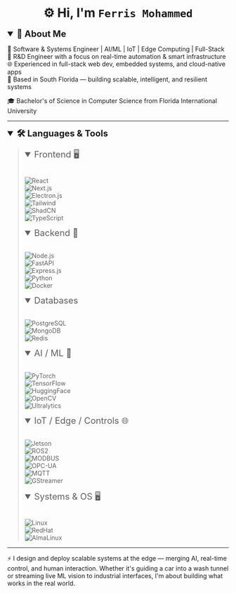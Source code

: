 <h1 align="center">⚙️ Hi, I'm <code>Ferris Mohammed</code> </h1>

<details open>
<summary style="font-size: 20px; font-weight:bold;">🧠 About Me</summary>

🔧 Software & Systems Engineer | AI/ML | IoT | Edge Computing | Full-Stack  
🧪 R&D Engineer with a focus on real-time automation & smart infrastructure  
🌐 Experienced in full-stack web dev, embedded systems, and cloud-native apps  
🌴 Based in South Florida — building scalable, intelligent, and resilient systems

🎓 Bachelor's of Science in Computer Science from Florida International University

</details>

---

<details open>
<summary style="font-size: 20px; font-weight:bold;">🛠️ Languages & Tools</summary>
<blockquote>

<details open>
<summary style="font-size: 20px;">Frontend 🖥️</summary>
&nbsp;

![React](https://img.shields.io/badge/-React-20232A?style=flat-square&logo=react)  
![Next.js](https://img.shields.io/badge/-Next.js-000?style=flat-square&logo=next.js)  
![Electron.js](https://img.shields.io/badge/-Electron-2c2e3a?style=flat-square&logo=electron&logoColor=9FEAF9)  
![Tailwind](https://img.shields.io/badge/-Tailwind-0ea5e9?style=flat-square&logo=tailwind-css)  
![ShadCN](https://img.shields.io/badge/-shadcn/ui-000?style=flat-square)  
![TypeScript](https://img.shields.io/badge/-TypeScript-3178c6?style=flat-square&logo=typescript)

</details>

<details open>
<summary style="font-size: 20px;">Backend 🧠</summary>
&nbsp;

![Node.js](https://img.shields.io/badge/-Node.js-339933?style=flat-square&logo=node.js)  
![FastAPI](https://img.shields.io/badge/-FastAPI-009688?style=flat-square&logo=fastapi)  
![Express.js](https://img.shields.io/badge/-Express-000?style=flat-square&logo=express)  
![Python](https://img.shields.io/badge/-Python-3776AB?style=flat-square&logo=python)  
![Docker](https://img.shields.io/badge/-Docker-2496ED?style=flat-square&logo=docker)

</details>

<details open>
<summary style="font-size: 20px;">Databases</summary>
&nbsp;

![PostgreSQL](https://img.shields.io/badge/-PostgreSQL-4169e1?style=flat-square&logo=postgresql)  
![MongoDB](https://img.shields.io/badge/-MongoDB-4ea94b?style=flat-square&logo=mongodb)  
![Redis](https://img.shields.io/badge/-Redis-dc382d?style=flat-square&logo=redis)

</details>

<details open>
<summary style="font-size: 20px;">AI / ML 🤖</summary>
&nbsp;

![PyTorch](https://img.shields.io/badge/-PyTorch-ee4c2c?style=flat-square&logo=pytorch)  
![TensorFlow](https://img.shields.io/badge/-TensorFlow-FF6F00?style=flat-square&logo=tensorflow)  
![HuggingFace](https://img.shields.io/badge/-HuggingFace-fcd53f?style=flat-square&logo=huggingface)  
![OpenCV](https://img.shields.io/badge/-OpenCV-5C3EE8?style=flat-square&logo=opencv)  
![Ultralytics](https://img.shields.io/badge/-YOLOv8-222?style=flat-square&logo=python)

</details>

<details open>
<summary style="font-size: 20px;">IoT / Edge / Controls 🌐</summary>
&nbsp;

![Jetson](https://img.shields.io/badge/-Jetson_Nano-76b900?style=flat-square&logo=nvidia)  
![ROS2](https://img.shields.io/badge/-ROS2-22314E?style=flat-square&logo=ros)  
![MODBUS](https://img.shields.io/badge/-MODBUS-blue?style=flat-square)  
![OPC-UA](https://img.shields.io/badge/-OPC--UA-0072C6?style=flat-square)  
![MQTT](https://img.shields.io/badge/-MQTT-660066?style=flat-square)  
![GStreamer](https://img.shields.io/badge/-GStreamer-8AE234?style=flat-square&logo=gstreamer)

</details>

<details open>
<summary style="font-size: 20px;">Systems & OS 🖥️</summary>
&nbsp;

![Linux](https://img.shields.io/badge/-Linux-FCC624?style=flat-square&logo=linux&logoColor=black)  
![RedHat](https://img.shields.io/badge/-Red%20Hat%20Enterprise%20Linux-EE0000?style=flat-square&logo=redhat)  
![AlmaLinux](https://img.shields.io/badge/-AlmaLinux-2C375C?style=flat-square)

</details>

</blockquote>
</details>

---

⚡ I design and deploy scalable systems at the edge — merging AI, real-time control, and human interaction. Whether it's guiding a car into a wash tunnel or streaming live ML vision to industrial interfaces, I'm about building what works in the real world.

